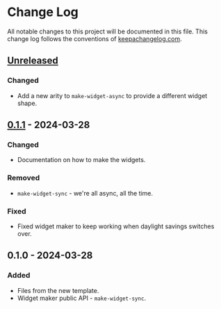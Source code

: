 # Change Log
All notable changes to this project will be documented in this file. This change log follows the conventions of [keepachangelog.com](http://keepachangelog.com/).

## [Unreleased]
### Changed
- Add a new arity to `make-widget-async` to provide a different widget shape.

## [0.1.1] - 2024-03-28
### Changed
- Documentation on how to make the widgets.

### Removed
- `make-widget-sync` - we're all async, all the time.

### Fixed
- Fixed widget maker to keep working when daylight savings switches over.

## 0.1.0 - 2024-03-28
### Added
- Files from the new template.
- Widget maker public API - `make-widget-sync`.

[Unreleased]: https://sourcehost.site/your-name/factiva-fetcher/compare/0.1.1...HEAD
[0.1.1]: https://sourcehost.site/your-name/factiva-fetcher/compare/0.1.0...0.1.1
